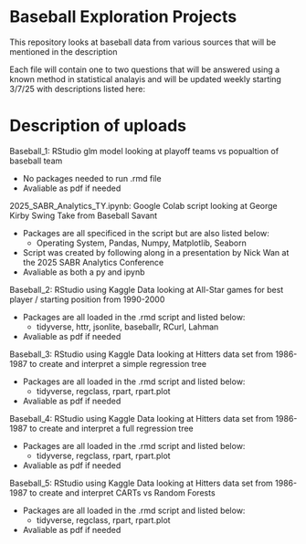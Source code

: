# Baseball Exploration Projects 
This repository looks at baseball data from various sources that will be mentioned in the description

Each file will contain one to two questions that will be answered using a known method in statistical analayis and will be updated weekly starting 3/7/25 with descriptions listed here:

# Description of uploads

Baseball_1: RStudio glm model looking at playoff teams vs popualtion of baseball team
  - No packages needed to run .rmd file
  - Avaliable as pdf if needed

2025_SABR_Analytics_TY.ipynb: Google Colab script looking at George Kirby Swing Take from Baseball Savant
  - Packages are all specificed in the script but are also listed below:
      - Operating System, Pandas, Numpy, Matplotlib, Seaborn
  - Script was created by following along in a presentation by Nick Wan at the 2025 SABR Analytics Conference
  - Avaliable as both a py and ipynb

Baseball_2: RStudio using Kaggle Data looking at All-Star games for best player / starting position from 1990-2000
  - Packages are all loaded in the .rmd script and listed below:
    - tidyverse, httr, jsonlite, baseballr, RCurl, Lahman
  - Avaliable as pdf if needed

Baseball_3: RStudio using Kaggle Data looking at Hitters data set from 1986-1987 to create and interpret a simple regression tree
  - Packages are all loaded in the .rmd script and listed below:
    - tidyverse, regclass, rpart, rpart.plot
  - Avaliable as pdf if needed

Baseball_4: RStudio using Kaggle Data looking at Hitters data set from 1986-1987 to create and interpret a full regression tree
  - Packages are all loaded in the .rmd script and listed below:
    - tidyverse, regclass, rpart, rpart.plot
  - Avaliable as pdf if needed

Baseball_5: RStudio using Kaggle Data looking at Hitters data set from 1986-1987 to create and interpret CARTs vs Random Forests 
  - Packages are all loaded in the .rmd script and listed below:
    - tidyverse, regclass, rpart, rpart.plot
  - Avaliable as pdf if needed
